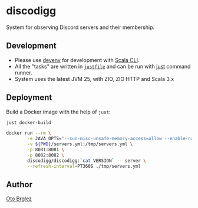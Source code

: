 # discodigg

System for observing Discord servers and their membership.

## Development

- Please use [devenv] for development with [Scala CLI][scala-cli].
- All the "tasks" are written in [`justfile`](./justfile) and can be run with [just](https://just.systems/) command runner.
- System uses the latest JVM 25, with ZIO, ZIO HTTP and Scala 3.x

## Deployment

Build a Docker image with the help of `just`:

```bash
just docker-build

docker run --rm \
        -e JAVA_OPTS="--sun-misc-unsafe-memory-access=allow --enable-native-access=ALL-UNNAMED " \
        -v ${PWD}/servers.yml:/tmp/servers.yml \
        -p 8081:8081 \
        -p 8082:8082 \
        discodigg/discodigg:`cat VERSION` -- server \
        --refresh-interval=PT360S ./tmp/servers.yml

```


## Author

[Oto Brglez](https://github.com/otobrglez)

[scala-cli]: https://scala-cli.virtuslab.org/
[devenv]: https://devenv.sh/
